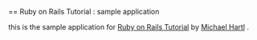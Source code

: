== Ruby on Rails Tutorial : sample application

this is the sample application for [Ruby on Rails Tutorial][1] by [Michael Hartl][2] .






[1]:http://railstutorials.org
[2]:http://michaelhartl.com


